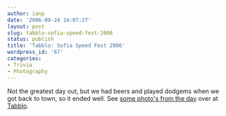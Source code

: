 ```yaml
---
author: ianp
date: '2006-09-24 14:07:27'
layout: post
slug: tabblo-sofia-speed-fest-2006
status: publish
title: 'Tabblo: Sofia Speed Fest 2006'
wordpress_id: '67'
categories:
- Trivia
- Photography
---
```


Not the greatest day out, but we had beers and played dodgems when we got back to town, so it ended well. See [some photo's from the day][DAY] over at [Tabblo][TBL].

[DAY]: http://www.tabblo.com/studio/stories/shared/6231/fq5pdzue07cngby
[TBL]: http://www.tabblo.com/
